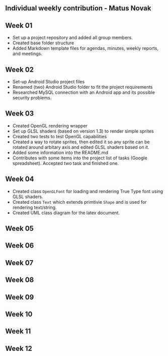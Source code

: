 Individual weekly contribution - Matus Novak
------------------------------------------

## Week 01

* Set up a project repository and added all group members.
* Created base folder structure
* Added Markdown template files for agendas, minutes, weekly reports, and meetings.

## Week 02

* Set-up Android Studio project files
* Renamed (two) Android Studio folder to fit the project requirements 
* Researched MySQL connection with an Android app and its possible security problems.

## Week 03

* Created OpenGL rendering wrapper
* Set up GLSL shaders (based on version 1.3) to render simple sprites
* Created two tests to test OpenGL capabilities
* Created a way to rotate sprites, then edited it so any sprite can be rotated around arbitary axis and edited GLSL shaders based on it.
* Added some information into the README.md 
* Contributes with some items into the project list of tasks (Google spreadsheet). Accepted two task and finished one.

## Week 04

* Created class `OpenGLFont` for loading and rendering True Type font using GLSL shaders. 
* Created class `Text` which extends primtivie `Shape` and is used for rendering text/string. 
* Created UML class diagram for the latex document. 

## Week 05

## Week 06

## Week 07

## Week 08

## Week 09

## Week 10

## Week 11

## Week 12
